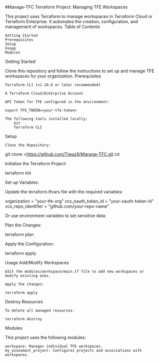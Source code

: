 #Manage-TFC
Terraform Project: Managing TFE Workspaces

This project uses Terraform to manage workspaces in Terraform Cloud or Terraform Enterprise. It automates the creation, configuration, and management of workspaces.
Table of Contents

    Getting Started
    Prerequisites
    Setup
    Usage
    Modules

Getting Started

Clone this repository and follow the instructions to set up and manage TFE workspaces for your organization.
Prerequisites

    Terraform CLI (v1.10.0 or later recommended)

    A Terraform Cloud/Enterprise Account

    API Token for TFE configured in the environment:

    export TFE_TOKEN=<your-tfe-token>

    The following tools installed locally:
        Git
        Terraform CLI

Setup

    Clone the Repository:

git clone <https://github.com/Tiwaz9/Manage-TFC.git
cd <repository-folder>

Initialize the Terraform Project:

terraform init

Set up Variables:

Update the terraform.tfvars file with the required variables:

organization      = "your-tfe-org"
vcs_oauth_token_id = "your-oauth-token-id"
vcs_repo_identifier = "github.com/your-repo-name"

Or use environment variables to set sensitive data:

Plan the Changes:

terraform plan

Apply the Configuration:

 terraform apply

Usage
Add/Modify Workspaces

    Edit the modules/workspace/main.tf file to add new workspaces or modify existing ones.

    Apply the changes:

    terraform apply

Destroy Resources

    To delete all managed resources:

    terraform destroy

Modules

This project uses the following modules:

    workspace: Manages individual TFE workspaces.
    my_assesment_project: Configures projects and associations with workspaces.